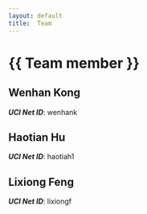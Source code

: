 ```yaml
---
layout: default
title:  Team
---
```


# {{ Team member }}


## Wenhan Kong
***UCI Net ID***: wenhank

## Haotian Hu
***UCI Net ID***: haotiah1

## Lixiong Feng
***UCI Net ID***: lixiongf
